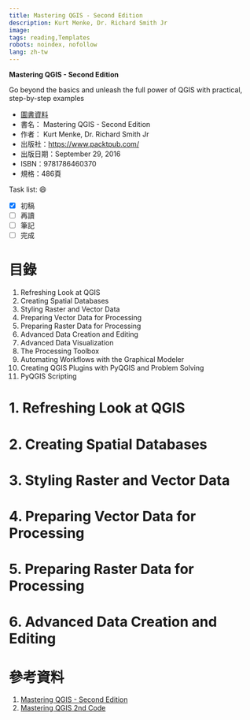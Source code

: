 ```yaml
---
title: Mastering QGIS - Second Edition
description: Kurt Menke, Dr. Richard Smith Jr 
image: 
tags: reading,Templates 
robots: noindex, nofollow
lang: zh-tw
---
```


**Mastering QGIS - Second Edition**


Go beyond the basics and unleash the full power of QGIS with practical, step-by-step examples
<!--more-->


* [圖書資料](https://www.books.com.tw/products/0010773335)
* 書名： Mastering QGIS - Second Edition
* 作者： Kurt Menke, Dr. Richard Smith Jr  
* 出版社：https://www.packtpub.com/
* 出版日期：September 29, 2016
* ISBN：9781786460370
* 規格：486頁
 
Task list: :smile:

- [x] 初稿
- [ ] 再讀
- [ ] 筆記
- [ ] 完成

# 目錄
1. Refreshing Look at QGIS
2. Creating Spatial Databases
3. Styling Raster and Vector Data
4. Preparing Vector Data for Processing
5. Preparing Raster Data for Processing
6. Advanced Data Creation and Editing
7. Advanced Data Visualization
8. The Processing Toolbox
9. Automating Workflows with the Graphical Modeler
10. Creating QGIS Plugins with PyQGIS and Problem Solving
11. PyQGIS Scripting

# 1. Refreshing Look at QGIS

# 2. Creating Spatial Databases

# 3. Styling Raster and Vector Data

# 4. Preparing Vector Data for Processing

# 5. Preparing Raster Data for Processing

# 6. Advanced Data Creation and Editing
 
# 參考資料
1. [Mastering QGIS - Second Edition](https://www.packtpub.com/big-data-and-business-intelligence/mastering-qgis-second-edition)
2. [Mastering QGIS 2nd Code](https://github.com/PacktPublishing/Mastering-QGIS-Second-Edition)



[google]: https://www.google.com "Search Engine"
